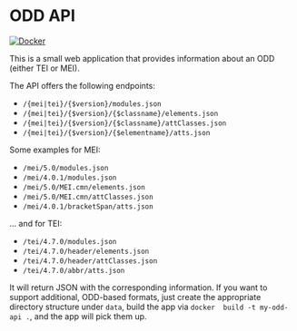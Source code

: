 # ODD API

[![Docker](https://github.com/Edirom/odd-api/actions/workflows/docker-publish.yml/badge.svg)](https://github.com/Edirom/odd-api/actions/workflows/docker-publish.yml)

This is a small web application that provides information about an ODD 
(either TEI or MEI).  

The API offers the following endpoints:

* `/{mei|tei}/{$version}/modules.json`
* `/{mei|tei}/{$version}/{$classname}/elements.json`
* `/{mei|tei}/{$version}/{$classname}/attClasses.json`
* `/{mei|tei}/{$version}/{$elementname}/atts.json`

Some examples for MEI:

* `/mei/5.0/modules.json`
* `/mei/4.0.1/modules.json`
* `/mei/5.0/MEI.cmn/elements.json` 
* `/mei/5.0/MEI.cmn/attClasses.json`
* `/mei/4.0.1/bracketSpan/atts.json` 

… and for TEI:

* `/tei/4.7.0/modules.json`
* `/tei/4.7.0/header/elements.json`
* `/tei/4.7.0/header/attClasses.json`
* `/tei/4.7.0/abbr/atts.json`

It will return JSON with the corresponding information. If 
you want to support additional, ODD-based formats, just create the 
appropriate directory structure under `data`, build the app via `docker 
build -t my-odd-api .`, and the app will pick them up.
